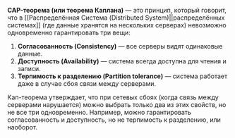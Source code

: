 **CAP-теорема (или теорема Каплана)** — это принцип, который говорит, что в [[Распределённая Система (Distributed System)||распределённых системах]] (где данные хранятся на нескольких серверах) невозможно одновременно гарантировать три вещи:

1. **Согласованность (Consistency)** — все серверы видят одинаковые данные.
2. **Доступность (Availability)** — система всегда доступна для чтения и записи.
3. **Терпимость к разделению (Partition tolerance)** — система работает даже в случае сбоя связи между серверами.

Кап-теорема утверждает, что при сетевых сбоях (когда связь между серверами нарушается) можно выбрать только два из этих свойств, но не все три одновременно. Например, можно гарантировать согласованность и доступность, но не терпимость к разделению, или наоборот.